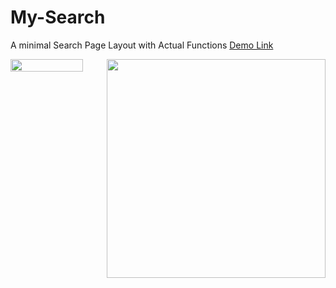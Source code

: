 # My-Search
A minimal Search Page Layout with Actual Functions <a href="https://mysearch.ct.ws">Demo Link</a>
  <div style="display: flex;">
        <img src="https://github.com/user-attachments/assets/4780ab2d-981c-4ffe-86da-3f82fc895256" alt="" width="75%">
        <img src="https://github.com/user-attachments/assets/998c67ac-bd2d-4546-9153-eaf5c745aade" alt="" height="350px" >
    </div>

